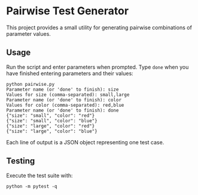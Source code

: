 # Pairwise Test Generator

This project provides a small utility for generating pairwise combinations of
parameter values.

## Usage

Run the script and enter parameters when prompted.  Type `done` when you have
finished entering parameters and their values:

```
python pairwise.py
Parameter name (or 'done' to finish): size
Values for size (comma-separated): small,large
Parameter name (or 'done' to finish): color
Values for color (comma-separated): red,blue
Parameter name (or 'done' to finish): done
{"size": "small", "color": "red"}
{"size": "small", "color": "blue"}
{"size": "large", "color": "red"}
{"size": "large", "color": "blue"}
```

Each line of output is a JSON object representing one test case.

## Testing

Execute the test suite with:

```
python -m pytest -q
```

